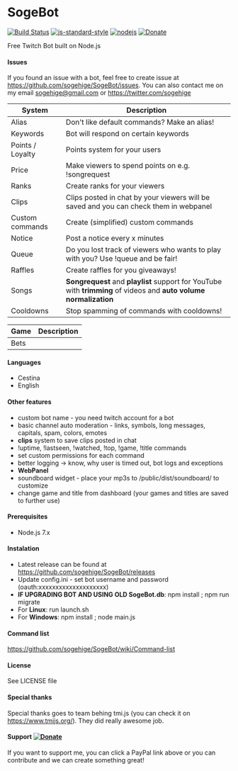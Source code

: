 # SogeBot
[![Build Status](https://img.shields.io/travis/sogehige/SogeBot.svg?style=flat-square)](https://travis-ci.org/sogehige/SogeBot)
[![js-standard-style](https://img.shields.io/badge/code%20style-standard-brightgreen.svg?style=flat-square)](http://standardjs.com/)
[![nodejs](https://img.shields.io/badge/node.js-7.6.0-brightgreen.svg?style=flat-square)](https://nodejs.org/en/)
[![Donate](https://img.shields.io/badge/paypal-donate-yellow.svg?style=flat-square)](https://www.paypal.com/cgi-bin/webscr?cmd=_s-xclick&hosted_button_id=9ZTX5DS2XB5EN)

Free Twitch Bot built on Node.js

#### Issues
If you found an issue with a bot, feel free to create issue at https://github.com/sogehige/SogeBot/issues.
You can also contact me on my email sogehige@gmail.com or https://twitter.com/sogehige

| System           | Description                                                                                                        |
|------------------|--------------------------------------------------------------------------------------------------------------------|
| Alias            | Don't like default commands? Make an alias!                                                                        |
| Keywords         | Bot will respond on certain keywords                                                                               |
| Points / Loyalty | Points system for your users                                                                                       |
| Price            | Make viewers to spend points on e.g. !songrequest                                                                  |
| Ranks            | Create ranks for your viewers                                                                                      |
| Clips            | Clips posted in chat by your viewers will be saved and you can check them in webpanel                              |
| Custom commands  | Create (simplified) custom commands                                                                                |
| Notice           | Post a notice every x minutes                                                                                      |
| Queue            | Do you lost track of viewers who wants to play with you? Use !queue and be fair!                                   |
| Raffles          | Create raffles for you giveaways!                                                                                  |
| Songs            | **Songrequest** and **playlist** support for YouTube with **trimming** of videos and **auto volume normalization** |
| Cooldowns        | Stop spamming of commands with cooldowns!                                                                          |

| Game | Description                                    |
|------|------------------------------------------------|
| Bets |                                                |

#### Languages

* Cestina
* English

#### Other features

* custom bot name - you need twitch account for a bot
* basic channel auto moderation - links, symbols, long messages, capitals, spam, colors, emotes
* **clips** system to save clips posted in chat
* !uptime, !lastseen, !watched, !top, !game, !title commands
* set custom permissions for each command
* better logging -> know, why user is timed out, bot logs and exceptions
* **WebPanel**
* soundboard widget - place your mp3s to /public/dist/soundboard/ to customize
* change game and title from dashboard (your games and titles are saved to further use)

#### Prerequisites

* Node.js 7.x

#### Instalation

* Latest release can be found at https://github.com/sogehige/SogeBot/releases
* Update config.ini - set bot username and password (oauth:xxxxxxxxxxxxxxxxxxxx)
* **IF UPGRADING BOT AND USING OLD SogeBot.db**: npm install ; npm run migrate
* For **Linux**: run launch.sh
* For **Windows**: npm install ; node main.js

#### Command list
https://github.com/sogehige/SogeBot/wiki/Command-list

#### License

See LICENSE file

#### Special thanks

Special thanks goes to team behing tmi.js (you can check it on https://www.tmijs.org/). They did really awesome job.

#### Support [![Donate](https://img.shields.io/badge/paypal-donate-yellow.svg?style=flat-square)](https://www.paypal.com/cgi-bin/webscr?cmd=_s-xclick&hosted_button_id=9ZTX5DS2XB5EN)

If you want to support me, you can click a PayPal link above or you can contribute and we can create something great!
